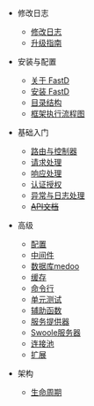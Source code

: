 - 修改日志
    - [修改日志](zh-cn/3.1/change-log.md)
    - [升级指南](zh-cn/3.1/upgrade.md)

- 安装与配置
    - [关于 FastD](zh-cn/3.1/1-1-about-fastd.md)
    - [安装 FastD](zh-cn/3.1/1-2-installing.md)
    - [目录结构](zh-cn/3.1/1-3-directory-structure.md)
    - [框架执行流程图](zh-cn/3.1/1-4-flow.md)

- 基础入门
    - [路由与控制器](zh-cn/3.1/2-1-routing-and-controllers.md)
    - [请求处理](zh-cn/3.1/2-2-request-handling.md)
    - [响应处理](zh-cn/3.1/2-3-response-handling.md)
    - [认证授权](zh-cn/3.1/2-4-authorization.md)
    - [异常与日志处理](zh-cn/3.1/2-5-exception-logger-handling.md)
    - ~~[API文档](zh-cn/3.1/2-6-docuemnt.md)~~

- 高级
    - [配置](zh-cn/3.1/3-1-configuration.md)
    - [中间件](zh-cn/3.1/3-2-middleware.md)
    - [数据库medoo](zh-cn/3.1/3-3-database.md)
    - [缓存](zh-cn/3.1/3-4-cache.md)
    - [命令行](zh-cn/3.1/3-5-console.md)
    - [单元测试](zh-cn/3.1/3-6-testcase.md)
    - [辅助函数](zh-cn/3.1/3-7-helpers.md)
    - [服务提供器](zh-cn/3.1/3-8-service-provider.md)
    - [Swoole服务器](zh-cn/3.1/3-9-swoole-server.md)
    - [连接池](zh-cn/3.1/3-10-connection-pool.md)
    - [扩展](zh-cn/3.1/3-11-extend.md)

- 架构
    - [生命周期](zh-cn/3.1/4-1-lifecycle.md)
